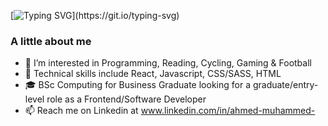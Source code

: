 [![Typing SVG](https://readme-typing-svg.demolab.com?font=Fira+Code&pause=1000&color=0AD764&width=435&height=35&lines=Hi+There!+I'm+Ahmed.)](https://git.io/typing-svg)
### A little about me
- 👀 I’m interested in Programming, Reading, Cycling, Gaming & Football
- 🌱 Technical skills include React, Javascript, CSS/SASS, HTML 
- :mortar_board:  BSc Computing for Business Graduate looking for a graduate/entry-level role as a Frontend/Software Developer
- 📫 Reach me on Linkedin at www.linkedin.com/in/ahmed-muhammed-
